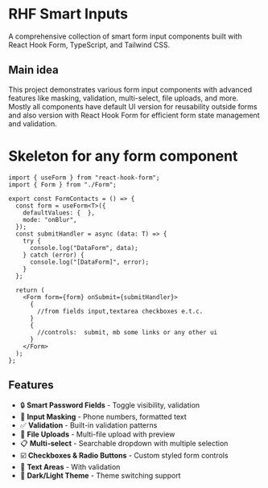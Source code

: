 # RHF Smart Inputs

A comprehensive collection of smart form input components built with React Hook Form, TypeScript, and Tailwind CSS.

## Main idea

This project demonstrates various form input components with advanced features like masking, validation, multi-select, file uploads, and more. Mostly all components have default UI version for reusability outside forms and also version with React Hook Form for efficient form state management and validation.

# Skeleton for any form component

```
import { useForm } from "react-hook-form";
import { Form } from "./Form";

export const FormContacts = () => {
  const form = useForm<T>({
    defaultValues: {  },
    mode: "onBlur",
  });
  const submitHandler = async (data: T) => {
    try {
      console.log("DataForm", data);
    } catch (error) {
      console.log("[DataForm]", error);
    }
  };

  return (
    <Form form={form} onSubmit={submitHandler}>
      {
        //from fields input,textarea checkboxes e.t.c.
      }
      {
        //controls:  submit, mb some links or any other ui
      }
    </Form>
  );
};
```

## Features

- 🔒 **Smart Password Fields** - Toggle visibility, validation
- 📱 **Input Masking** - Phone numbers, formatted text
- ✅ **Validation** - Built-in validation patterns
- 📁 **File Uploads** - Multi-file upload with preview
- 📋 **Multi-select** - Searchable dropdown with multiple selection
- ☑️ **Checkboxes & Radio Buttons** - Custom styled form controls
- 📝 **Text Areas** - With validation
- 🌙 **Dark/Light Theme** - Theme switching support

